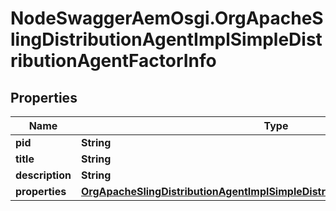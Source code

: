 # NodeSwaggerAemOsgi.OrgApacheSlingDistributionAgentImplSimpleDistributionAgentFactorInfo

## Properties
Name | Type | Description | Notes
------------ | ------------- | ------------- | -------------
**pid** | **String** |  | [optional] 
**title** | **String** |  | [optional] 
**description** | **String** |  | [optional] 
**properties** | [**OrgApacheSlingDistributionAgentImplSimpleDistributionAgentFactorProperties**](OrgApacheSlingDistributionAgentImplSimpleDistributionAgentFactorProperties.md) |  | [optional] 


